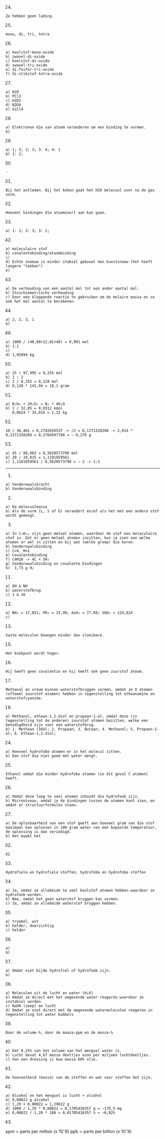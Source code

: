 24. 

    Ze hebben geen lading.

25. 

    mono, di, tri, tetra

26. 

    a) koolstof-mono-oxide
    b) zwavel-di-oxide
    c) koolstof-di-oxide
    d) zwavel-tri-oxide
    e) di-fosfor-tri-oxide
    f) di-stikstof-tetra-oxide

27. 

    a) H2O
    b) PCl3
    c) H2O2
    d) N2O4
    e) SiCl4

28. 

    a) Elektronen die van atoom veranderen om een binding te vormen.
    b) 

29. 

    a) 1; 2; 2; 3; 3: 4; 4: 1
    b) 1: 2; 

30. 

    -

31. 

    Bij het ontleden. Bij het koken gaat het H2O molecuul over na de gas vorm.

32. 

    Hoeveel bindingen die atoomsoort aan kan gaan.

33. 

    a) 1: 1; 2: 3; 3: 1; 

42. 

    a) moleculaire stof
    b) covalentebinding/atoombinding
    c) 
    d) Echte sneeuw is minder stabiel gebouwt dan kunstsneew (het heeft langere "takken")
    e) 

43. 

    a) De verhouding van een aantal mol tot een ander aantal mol.
    b) Stoichiometrische verhouding
    c) Door een kloppende reactie te gebruiken om de molaire massa en zo ook het mol aantal te berekenen.

44. 

    a) 2, 2, 3, 1
    b) 

49. 

    a) 1000 / (40,08+12,01+48) = 9,991 mol
    b) 1:1
    c) 
    d) 1,05894 kg

50. 

    a) 25 / 97,995 = 0,255 mol
    b) 1 : 2
    c) 2 / 0,255 = 0,128 mol
    d) 0,128 * 141,94 = 18,1 gram

51. 

    a) N₂H₄ + 2H₂O₂ = N₂ + 4H₂O
    b) 1 / 32,05 = 0,0312 kmol
       0,0624 * 34,016 = 2,12 kg

52. 

    10 / 36,461 = 0,2742656537 -> /2 = 0,1371328268 -> 2,016 * 0,1371328268 = 0,2764597788 = ~ 0,276 g

53. 

    a) 45 / 80,063 = 0,5620573798 mol
    b) 20 / 18,015 = 1,1101859561
    c) 1,1101859561 / 0,5620573798 = ~ 2 -> 1:2

---

1. 
    
    a) Vanderwaalskracht
    b) Vanderwaalsbinding

2. 
    
    a) De molecuulmassa
    b) Als de vorm (L, S of G) verandert en/of als het met een andere stof wordt gemengt.

3. 

    a) In C₄H₁₀ zijn geen metaal atomen, waardoor de stof een moleculaire stof is. Dat er geen metaal atomen inzitten, kun je zien aan welke atomen er wel in zitten en bij wat (welke groep) die horen.
    b) Vanderwaalsbinding
    c) C=4, H=1
    e) Covalentebinding
    f) C4H10 -> 4C + 5H₂
    g) Vanderwaalsbinding en covalente bindingen
    h)  1,73 g H₂

11. 

    a) OH & NH
    b) waterstofbrug
    c) 1 & 16

12. 

    a) NH₃ = 17,031; PH₃ = 33,99; AsH₃ = 77,94; SbH₃ = 124,824
    c) 

13. 

    Vaste moleculen bewegen minder dan vloeibare.

15. 

    Het kookpunt wordt hoger.

16. 

    Hij heeft geen covalentie en hij heeft ook geen zuurstof atoom.

17. 

    Methanal en ureum kunnen waterstofbruggen vormen, omdat ze O atomen (oftewel zuurstof atomen) hebben in tegenstelling tot ethaanamine en waterstofcyanide.

18. 

    a) Methanol, ethaan-1,2-diol en propaan-1-ol, omdat deze (in tegenstelling tot de anderen) zuurstof atomen bezitten, welke een benodigdheid zijn voor een waterstofbrug.
    b) 1. Methaan (16U); 2. Propaan; 3. Butaan; 4. Methanol; 5. Propaan-1-ol; 6. Ethaan-1,2-diol; 

24. 

    a) Hoeveel hydrofobe atomen er in het molecul zitten. 
    b) Een stof die niet goed met water mengt.

25. 

    Ethanol omdat die minder hydrofobe atomen (in dit geval C atomen) heeft.

26. 

    a) Omdat deze laag te veel atomen inhoudt die hydrofoob zijn.
    b) Microniveau, omdat je de bindingen tussen de atomen kunt zien, en omdat er structuurformules staan.

27. 

    a) De oplosbaarheid van een stof geeft aan hoeveel gram van die stof maximaal kan oplossen in 100 gram water van een bepaalde temperatuur, de oplossing is dan verzadigd.
    b) Het maakt het

32. 

    62

33. 

    Hydrofiele en hydrofiele stoffen, hydrofobe en hydrofobe stoffen

34. 

    a) Ja, omdat ze allebeide te veel koolstof atomen hebben waardoor ze hydrofoob worden.
    b) Nee, omdat het geen waterstof bruggen kan vormen.
    c) Ja, omdat ze allebeide waterstof bruggen hebben.

35. 

    a) troebel, wit
    b) helder, doorzichtig
    c) helder

36. 

    a) 
    b) 

37. 

    a) Omdat niet bijde hydrofiel of hydrofoob zijn.
    b) 

38. 

    a) Moleculen uit de lucht en water (H₂O)
    b) Omdat ze direct met het omgevende water reageren waardoor ze instabiel worden.
    c) NaOH (zeep) en lucht
    d) Omdat ze niet direct met de omgevende watermoleculen reageren in tegenstelling tot water bubbels

39. 

    Door de volume-%, door de maasa-ppm en de massa-%

40. 

    a) Dat 0,25% van het volume van het mengsel water is.
    b) Lucht bevat 4,67 massa deeltjes ozon per miljoen luchtdeeltjes.
    c) Van een dressing is kwa massa 60% olie.

41. 

    De hoeveelheid (massa) van de stoffen en wat voor stoffen het zijn.

42. 

    a) Alcohol en het mengsel is lucht + alcohol
    b) 0,00022 g alcohol
    c) 1,29 + 0,00022 = 1,29022 g
    d) 1000 / 1,29 * 0,00022 = 0,1705426357 g = ~170,5 mg
    e) 0,00022 / 1,29 * 100 = 0,01705426357 % = ~0,02%

43. 

    

ppm = parts per million (x 10ˆ6)
ppb = parts per billion (x 10ˆ9)